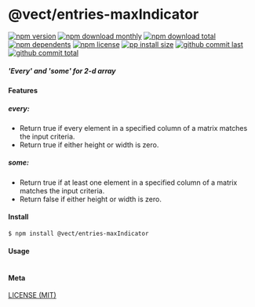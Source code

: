 # @vect/entries-maxIndicator

[![npm version][badge-npm-version]][url-npm]
[![npm download monthly][badge-npm-download-monthly]][url-npm]
[![npm download total][badge-npm-download-total]][url-npm]
[![npm dependents][badge-npm-dependents]][url-github]
[![npm license][badge-npm-license]][url-npm]
[![pp install size][badge-pp-install-size]][url-pp]
[![github commit last][badge-github-last-commit]][url-github]
[![github commit total][badge-github-commit-count]][url-github]

[//]: <> (Shields)
[badge-npm-version]: https://flat.badgen.net/npm/v/@vect/entries-maxIndicator
[badge-npm-download-monthly]: https://flat.badgen.net/npm/dm/@vect/entries-maxIndicator
[badge-npm-download-total]:https://flat.badgen.net/npm/dt/@vect/entries-maxIndicator
[badge-npm-dependents]: https://flat.badgen.net/npm/dependents/@vect/entries-maxIndicator
[badge-npm-license]: https://flat.badgen.net/npm/license/@vect/entries-maxIndicator
[badge-pp-install-size]: https://flat.badgen.net/packagephobia/install/@vect/entries-maxIndicator
[badge-github-last-commit]: https://flat.badgen.net/github/last-commit/hoyeungw/vect
[badge-github-commit-count]: https://flat.badgen.net/github/commits/hoyeungw/vect

[//]: <> (Link)
[url-npm]: https://npmjs.org/package/@vect/entries-maxIndicator
[url-pp]: https://packagephobia.now.sh/result?prev=@vect/entries-maxIndicator
[url-github]: https://github.com/hoyeungw/vect

##### 'Every' and 'some' for 2-d array 

#### Features

##### every:
- Return true if every element in a specified column of a matrix matches the input criteria.
- Return true if either height or width is zero.
##### some:
- Return true if at least one element in a specified column of a matrix matches the input criteria.
- Return false if either height or width is zero.

#### Install
```console
$ npm install @vect/entries-maxIndicator
```

#### Usage
```js
```

#### Meta
[LICENSE (MIT)](LICENSE)
